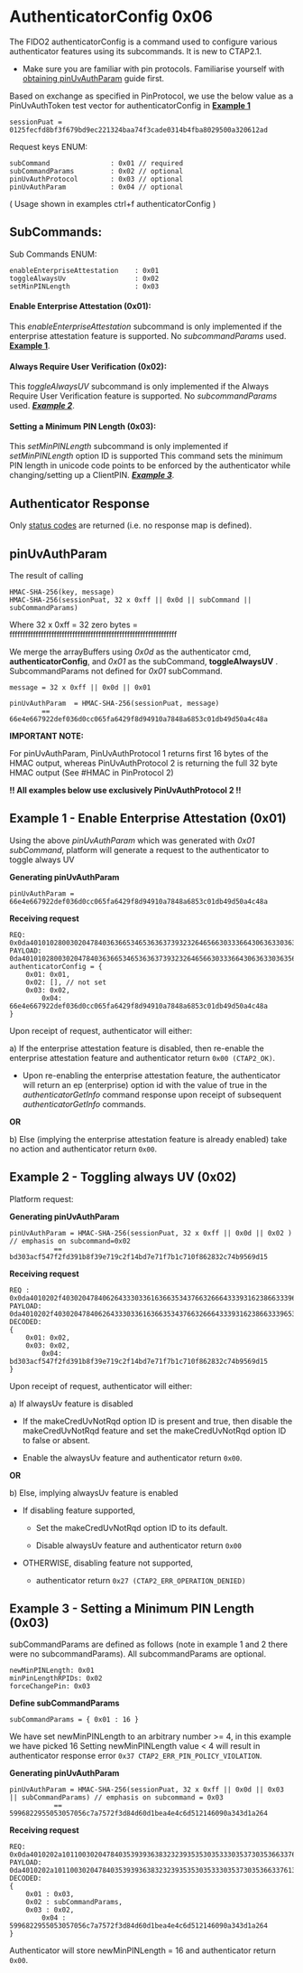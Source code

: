 # AuthenticatorConfig 0x06

The FIDO2 authenticatorConfig is a command used to configure various authenticator features using its subcommands. It is new to CTAP2.1. 

- Make sure you are familiar with pin protocols. Familiarise yourself with [obtaining pinUvAuthParam](../Protocol/PinProtocol/2.md) guide first.

Based on exchange as specified in PinProtocol, we use the below value as a PinUvAuthToken test vector for authenticatorConfig in **[Example 1](#example-1---enable-enterprise-attestation-0x01)**
```
sessionPuat = 0125fecfd8bf3f679bd9ec221324baa74f3cade0314b4fba8029500a320612ad
```

Request keys ENUM: 

```
subCommand               : 0x01 // required
subCommandParams         : 0x02 // optional
pinUvAuthProtocol        : 0x03 // optional
pinUvAuthParam           : 0x04 // optional
```
( Usage shown in examples ctrl+f authenticatorConfig )


## SubCommands:

Sub Commands ENUM:

```
enableEnterpriseAttestation    : 0x01
toggleAlwaysUv                 : 0x02
setMinPINLength                : 0x03
```

#### Enable Enterprise Attestation (0x01):
This *enableEnterpriseAttestation* subcommand is only implemented if the enterprise attestation feature is supported. No *subcommandParams* used. **[Example 1](#example-1---enable-enterprise-attestation-0x01)**.

#### Always Require User Verification (0x02):
This *toggleAlwaysUV* subcommand is only implemented if the Always Require User Verification feature is supported. No *subcommandParams* used. _**[Example 2](#example-2---toggling-always-uv-0x02)**_.

#### Setting a Minimum PIN Length (0x03):
This *setMinPINLength* subcommand is only implemented if _setMinPINLength_ option ID is supported
This command sets the minimum PIN length in unicode code points to be enforced by the authenticator while changing/setting up a ClientPIN. **[_Example 3_](#example-3---setting-a-minimum-pin-length-0x03)**.


## Authenticator Response
Only [status codes](https://fidoalliance.org/specs/fido-v2.1-ps-20210615/fido-client-to-authenticator-protocol-v2.1-ps-20210615.html#error-responses) are returned (i.e. no response map is defined).


## pinUvAuthParam
The result of calling 
```
HMAC-SHA-256(key, message)
HMAC-SHA-256(sessionPuat, 32 x 0xff || 0x0d || subCommand || subCommandParams)
```

Where 32 x 0xff = 32 zero bytes = ffffffffffffffffffffffffffffffffffffffffffffffffffffffffffffffff


We merge the arrayBuffers using _0x0d_ as the authenticator cmd, **authenticatorConfig**, and _0x01_ as the subCommand, **toggleAlwaysUV** . SubcommandParams not defined for _0x01_ subCommand.

```
message = 32 x 0xff || 0x0d || 0x01

pinUvAuthParam  = HMAC-SHA-256(sessionPuat, message)
		== 66e4e667922def036d0cc065fa6429f8d94910a7848a6853c01db49d50a4c48a
```


**IMPORTANT NOTE:**

For pinUvAuthParam, PinUvAuthProtocol 1 returns first 16 bytes of the HMAC output, whereas PinUvAuthProtocol 2 is returning the full 32 byte HMAC output (See #HMAC in PinProtocol 2)

**!! All examples below use exclusively PinUvAuthProtocol 2 !!**

## Example 1 - Enable Enterprise Attestation (0x01)

Using the above *pinUvAuthParam* which was generated with *0x01 subCommand*, platform will generate a request to the authenticator to toggle always UV

**Generating pinUvAuthParam**
```
pinUvAuthParam = 66e4e667922def036d0cc065fa6429f8d94910a7848a6853c01db49d50a4c48a
```

**Receiving request**
```
REQ: 0x0da401010280030204784036366534653636373932326465663033366430636330363566613634323966386439343931306137383438613638353363303164623439643530613463343861
PAYLOAD: 0da401010280030204784036366534653636373932326465663033366430636330363566613634323966386439343931306137383438613638353363303164623439643530613463343861
authenticatorConfig = {
	0x01: 0x01,
	0x02: [], // not set
	0x03: 0x02,
    	0x04: 66e4e667922def036d0cc065fa6429f8d94910a7848a6853c01db49d50a4c48a
}
```

Upon receipt of request, authenticator will either:

a) If the enterprise attestation feature is disabled, then re-enable the enterprise attestation feature and authenticator return ```0x00 (CTAP2_OK)```.
- Upon re-enabling the enterprise attestation feature, the authenticator will return an ep (enterprise) option id with
the value of true in the _authenticatorGetInfo_ command response upon receipt of subsequent
_authenticatorGetInfo_ commands.

**OR**

b)  Else (implying the enterprise attestation feature is already enabled) take no action and authenticator return ```0x00```.


## Example 2 - Toggling always UV (0x02)

Platform request:

**Generating pinUvAuthParam**
```
pinUvAuthParam = HMAC-SHA-256(sessionPuat, 32 x 0xff || 0x0d || 0x02 ) // emphasis on subcommand=0x02
	       == bd303acf547f2fd391b8f39e719c2f14bd7e71f7b1c710f862832c74b9569d15
```

**Receiving request**
```     
REQ : 0x0da4010202f4030204784062643330336163663534376632666433393162386633396537313963326631346264376537316637623163373130663836323833326337346239353639643135
PAYLOAD: 0da4010202f4030204784062643330336163663534376632666433393162386633396537313963326631346264376537316637623163373130663836323833326337346239353639643135
DECODED:
{
	0x01: 0x02,
	0x03: 0x02,
    	0x04: bd303acf547f2fd391b8f39e719c2f14bd7e71f7b1c710f862832c74b9569d15
}

```

Upon receipt of request, authenticator will either:

a) If alwaysUv feature is disabled

- If the makeCredUvNotRqd option ID is present and true, then disable the makeCredUvNotRqd feature and set the makeCredUvNotRqd option ID to false or absent.
	
- Enable the alwaysUv feature and authenticator return ```0x00```.
	
**OR**
	
b) Else, implying alwaysUv feature is enabled

- If disabling feature supported,
	
	- Set the makeCredUvNotRqd option ID to its default.
		
	- Disable alwaysUv feature and authenticator return ```0x00``` 
		
-  OTHERWISE, disabling feature not supported, 
	
	-  authenticator return ```0x27 (CTAP2_ERR_OPERATION_DENIED)```

	

## Example 3 - Setting a Minimum PIN Length (0x03)

subCommandParams are defined as follows (note in example 1 and 2 there were no subcommandParams). All subcommandParams are optional.
```
newMinPINLength: 0x01
minPinLengthRPIDs: 0x02
forceChangePin: 0x03
```

**Define subCommandParams**
```
subCommandParams = { 0x01 : 16 } 
```
We have set newMinPINLength to an arbitrary number >= 4, in this example we have picked 16
Setting newMinPINLength value < 4 will result in authenticator response error ```0x37 CTAP2_ERR_PIN_POLICY_VIOLATION```.

**Generating pinUvAuthParam**
```
pinUvAuthParam = HMAC-SHA-256(sessionPuat, 32 x 0xff || 0x0d || 0x03 || subCommandParams) // emphasis on subcommand = 0x03
	       == 5996822955053057056c7a7572f3d84d60d1bea4e4c6d512146090a343d1a264
```

**Receiving request**
```
REQ: 0x0da4010202a10110030204784035393936383232393535303533303537303536633761373537326633643834643630643162656134653463366435313231343630393061333433643161323634
PAYLOAD: 0da4010202a10110030204784035393936383232393535303533303537303536633761373537326633643834643630643162656134653463366435313231343630393061333433643161323634
DECODED:
{
	0x01 : 0x03,
	0x02 : subCommandParams,
	0x03 : 0x02,
    	0x04 : 5996822955053057056c7a7572f3d84d60d1bea4e4c6d512146090a343d1a264
}

```

Authenticator will store newMinPINLength = 16 and authenticator return ```0x00```.
